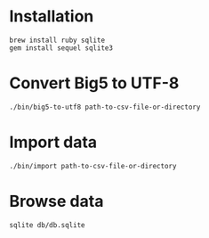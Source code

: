 # Installation

``` shell
brew install ruby sqlite
gem install sequel sqlite3
```

# Convert Big5 to UTF-8

``` shell
./bin/big5-to-utf8 path-to-csv-file-or-directory
```

# Import data

``` shell
./bin/import path-to-csv-file-or-directory
```

# Browse data

``` shell
sqlite db/db.sqlite
```
